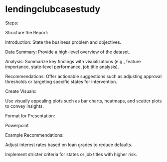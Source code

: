 # lendingclubcasestudy

Steps: 

Structure the Report: 

Introduction: State the business problem and objectives. 

Data Summary: Provide a high-level overview of the dataset. 

Analysis: Summarize key findings with visualizations (e.g., feature importance, state-level performance, job title analysis). 

Recommendations: Offer actionable suggestions such as adjusting approval thresholds or targeting specific states for intervention. 

Create Visuals: 

Use visually appealing plots such as bar charts, heatmaps, and scatter plots to convey insights. 

Format for Presentation: 

Powerpoint 

Example Recommendations: 

Adjust interest rates based on loan grades to reduce defaults. 

Implement stricter criteria for states or job titles with higher risk. 

 

 

 
